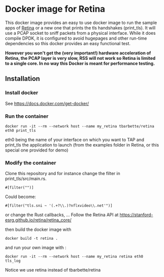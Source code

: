 # Docker image for Retina

This docker image provides an easy to use docker image to run the sample apps of [Retina](https://github.com/stanford-esrg/retina) or a new one that prints the tls handshakes (print_tls). It will use a PCAP socket to sniff packets from a physical interface. While it does compile DPDK, it is configured to avoid hugepages and other run-time dependencies so this docker provides an easy functional test.

**However you won't get the (very important!) hardware acceleration of Retina, the PCAP layer is very slow, RSS will not work so Retina is limited to a single core. In no way this Docker is meant for performance testing.**

## Installation 

### Install docker

See https://docs.docker.com/get-docker/

### Run the container

    docker run -it --rm --network host --name my_retina tbarbette/retina eth0 print_tls
    
eth0 being the name of your interface on which you want to TAP and print_tls the application to launch (from the examples folder in Retina, or this special one provided for demo)

### Modify the container

Clone this repository and for instance change the filter in print_tls/src/main.rs.

    #[filter("")]
    
Could become:

    #[filter("tls.sni ~ '(.+?\\.)?nflxvideo\\.net'")]
    
or change the Rust callbacks, ... Follow the Retina API at https://stanford-esrg.github.io/retina/retina_core/

then build the docker image with

    docker build -t retina .
    
and run your own image with :

    docker run -it --rm --network host --name my_retina retina eth0 tls_log

Notice we use retina instead of tbarbette/retina
